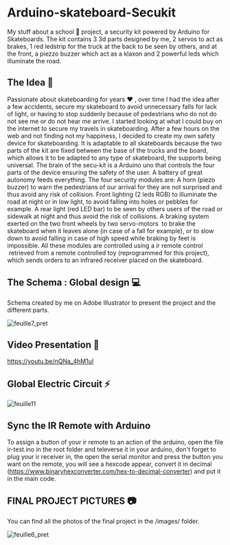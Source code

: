 # Arduino-skateboard-Secukit

My stuff about a school 🏫 project, a security kit powered by Arduino for Skateboards.
The kit contains 3 3d parts designed by me, 2 servos to act as brakes, 1 red ledstrip for the truck at the back to be seen by others, and at the front, a piezzo buzzer which act as a klaxon and 2 powerful leds which illuminate the road.

## The Idea 🚀 
Passionate about skateboarding for years ❤ , over time I had the idea
after a few accidents, secure my skateboard to avoid unnecessary falls
for lack of light, or having to stop suddenly because of pedestrians who do not
do not see me or do not hear me arrive.
I started looking at what I could buy on the internet to secure
my travels in skateboarding. After a few hours on the web and not finding
not my happiness, I decided to create my own
safety device for skateboarding.
It is adaptable to all skateboards because the two parts of the kit are fixed between
the base of the trucks and the board, which allows it to be adapted to any type of
skateboard, the supports being universal.
The brain of the secu-kit is a Arduino uno that controls the four parts of the
device ensuring the safety of the user.
A battery of great autonomy feeds everything.
The four security modules are:
A horn (piezo buzzer) to warn the pedestrians of our arrival for
they are not surprised and thus avoid any risk of collision.
Front lighting (2 leds RGB) to illuminate the road at night or in low light,
to avoid falling into holes or pebbles for example.
A rear light (red LED bar) to be seen by others
users of the road or sidewalk at night and thus avoid the risk of collisions.
A braking system exerted on the two front wheels by two servo-motors
 to brake the skateboard when it leaves alone (in case of a fall for example), or
to slow down to avoid falling in case of high speed while braking by
feet is impossible.
All these modules are controlled using a ir remote control
 retrieved from a remote controlled toy (reprogrammed for this project), which
sends orders to an infrared receiver placed on the skateboard.

## The Schema : Global design 💻

Schema created by me on Adobe Illustrator to present the project and the different parts.

![feuille7_pret](https://user-images.githubusercontent.com/10677178/35770006-23f8ad20-0914-11e8-84f2-7b3709b7ee62.png)

## Video Presentation 🎥

https://youtu.be/nQNa_4hM1ul

## Global Electric Circuit ⚡

![feuille11](https://user-images.githubusercontent.com/10677178/35777591-018cbd60-09b1-11e8-910f-59c941b77491.JPG)

## Sync the IR Remote with Arduino

To assign a button of your ir remote to an action of the arduino, open the file ir-test.ino in the root folder and televerse it in your arduino, don't forget to plug your ir receiver in, the open the serial monitor and press the button you want on the remote, you will see a hexcode appear, convert it in decimal (https://www.binaryhexconverter.com/hex-to-decimal-converter) and put it in the main code.

## FINAL PROJECT PICTURES 📷

You can find all the photos of the final project in the /images/ folder.

![feuille6_pret](https://user-images.githubusercontent.com/10677178/35777617-7722655c-09b1-11e8-9be9-9c9d1fef11cd.png)



